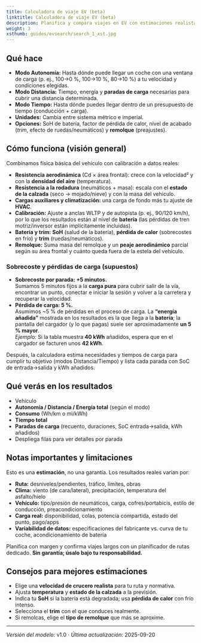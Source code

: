 ```yaml
---
title: Calculadora de viaje EV (beta)
linktitle: Calculadora de viaje EV (beta)
description: Planifica y compara viajes en EV con estimaciones realistas basadas en la física. Elige un modo (Autonomía, Distancia o Tiempo), ajusta velocidad y clima, y ve en una sola vista cómo se comportan distintos coches: tiempo total, paradas de carga y consumo energético.
weight: 3
xsthumb: guides/evsearch/search_1_xst.jpg
---
```

<!-- markdownlint-disable MD033 -->

## Qué hace

* **Modo Autonomía:** Hasta dónde puede llegar un coche con una ventana de carga (p. ej., 100→0 %, 100→10 %, 80→10 %) a tu velocidad y condiciones elegidas.
* **Modo Distancia:** Tiempo, energía y **paradas de carga** necesarias para cubrir una distancia determinada.
* **Modo Tiempo:** Hasta dónde puedes llegar dentro de un presupuesto de tiempo (conducción + carga).
* **Unidades:** Cambia entre sistema métrico e imperial.
* **Opciones:** SoH de batería, factor de pérdida de calor, nivel de acabado (*trim*, efecto de ruedas/neumáticos) y **remolque** (preajustes).

## Cómo funciona (visión general)

Combinamos física básica del vehículo con calibración a datos reales:

* **Resistencia aerodinámica** (Cd × área frontal): crece con la velocidad² y con la **densidad del aire** (temperatura).
* **Resistencia a la rodadura** (neumáticos + masa): escala con el **estado de la calzada** (seco → mojado/nieve) y con la masa del vehículo.
* **Cargas auxiliares y climatización:** una carga de fondo más tu ajuste de **HVAC**.
* **Calibración:** Ajuste a anclas WLTP y de autopista (p. ej., 90/120 km/h), por lo que los resultados están al nivel de **batería** (las pérdidas de tren motriz/inversor están implícitamente incluidas).
* **Batería y trim:** **SoH** (salud de la batería), **pérdida de calor** (sobrecostes en frío) y **trim** (ruedas/neumáticos).
* **Remolque:** Suma masa del remolque y un **peaje aerodinámico** parcial según su área frontal y cuánto queda fuera de la estela del vehículo.

### Sobrecoste y pérdidas de carga (supuestos)

* **Sobrecoste por parada: +5 minutos.**  
  Sumamos 5 minutos fijos a la **carga pura** para cubrir salir de la vía, encontrar un punto, conectar e iniciar la sesión y volver a la carretera y recuperar la velocidad.
* **Pérdida de carga: 5 %.**  
  Asumimos ~5 % de pérdidas en el proceso de carga. La **“energía añadida”** mostrada en los resultados es la que llega a la **batería**; la pantalla del cargador (y lo que pagas) suele ser aproximadamente **un 5 % mayor**.  
  *Ejemplo:* Si la tabla muestra **40 kWh** añadidos, espera que en el cargador se facturen unos **42 kWh**.

Después, la calculadora estima necesidades y tiempos de carga para cumplir tu objetivo (modos Distancia/Tiempo) y lista cada parada con SoC de entrada→salida y kWh añadidos.

## Qué verás en los resultados

* Vehículo
* **Autonomía / Distancia / Energía total** (según el modo)
* **Consumo** (Wh/km o mi/kWh)
* **Tiempo total**
* **Paradas de carga** (recuento, duraciones, SoC entrada→salida, kWh añadidos)
* Despliega filas para ver detalles por parada

## Notas importantes y limitaciones

Esto es una **estimación**, no una garantía. Los resultados reales varían por:

* **Ruta:** desniveles/pendientes, tráfico, límites, obras
* **Clima:** viento (de cara/lateral), precipitación, temperatura del asfalto/hielo
* **Vehículo:** tipo/presión de neumáticos, carga, cofres/portabicis, estilo de conducción, preacondicionamiento
* **Carga real:** disponibilidad, colas, potencia compartida, estado del punto, pago/apps
* **Variabilidad de datos:** especificaciones del fabricante vs. curva de tu coche, acondicionamiento de batería

Planifica con margen y confirma viajes largos con un planificador de rutas dedicado. **Sin garantía; úsalo bajo tu responsabilidad.**

## Consejos para mejores estimaciones

* Elige una **velocidad de crucero realista** para tu ruta y normativa.
* Ajusta **temperatura** y **estado de la calzada** a la previsión.
* Indica tu **SoH** si la batería está degradada; usa **pérdida de calor** con frío intenso.
* Selecciona el **trim** con el que conduces realmente.
* Si remolcas, elige el **tipo de remolque** que más se aproxime.

---

*Versión del modelo:* v1.0 · *Última actualización:* 2025-09-20
